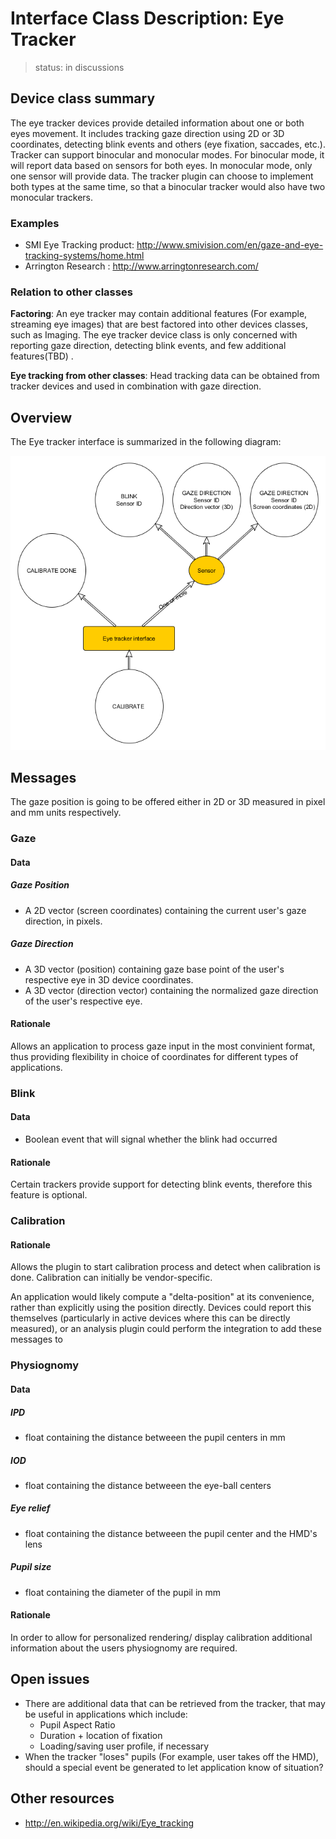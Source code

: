 # Interface Class Description: Eye Tracker

> status: in discussions

## Device class summary
The eye tracker devices provide detailed information about one or both eyes movement. It includes tracking gaze direction using 2D or 3D coordinates, detecting blink events and others (eye fixation, saccades, etc.). Tracker can support binocular and monocular modes. For binocular mode, it will report data based on sensors for both eyes. In monocular mode, only one sensor will provide data. 
The tracker plugin can choose to implement both types at the same time, so that a binocular tracker would also have two monocular trackers.

### Examples
- SMI Eye Tracking product: <http://www.smivision.com/en/gaze-and-eye-tracking-systems/home.html>
- Arrington Research : <http://www.arringtonresearch.com/>
	

### Relation to other classes
**Factoring**: An eye tracker may contain additional features (For example, streaming eye images) that are best factored into other devices classes, such as Imaging. The eye tracker device class is only concerned with reporting gaze direction, detecting blink events, and few additional features(TBD) .

**Eye tracking from other classes**: Head tracking data can be obtained from tracker devices and used in combination with gaze direction.

## Overview
The Eye tracker interface is summarized in the following diagram:

![Eye tracker interface class](EyeTrackerIntefaceClass.png)

## Messages
The gaze position is going to be offered either in 2D or 3D measured in pixel and mm units respectively.

### Gaze
#### Data
##### Gaze Position
- A 2D vector (screen coordinates) containing the current user's gaze direction, in pixels.

##### Gaze Direction 
- A 3D vector (position) containing gaze base point of the user's respective eye in 3D device coordinates.
- A 3D vector (direction vector) containing the normalized gaze direction of the user's respective eye.

#### Rationale
Allows an application to process gaze input in the most convinient format, thus providing flexibility in choice of coordinates for different types of applications. 


### Blink
#### Data
- Boolean event that will signal whether the blink had occurred 

#### Rationale
Certain trackers provide support for detecting blink events, therefore this feature is optional. 

### Calibration
#### Rationale
Allows the plugin to start calibration process and detect when calibration is done. Calibration can initially be vendor-specific.

An application would likely compute a "delta-position" at its convenience, rather than explicitly using the position directly. Devices could report this themselves (particularly in active devices where this can be directly measured), or an analysis plugin could perform the integration to add these messages to 

### Physiognomy 
#### Data
##### IPD
- float containing the distance betweeen the pupil centers in mm

##### IOD
- float containing the distance betweeen the eye-ball centers

##### Eye relief
- float containing the distance betweeen the pupil center and the HMD's lens

##### Pupil size
- float containing the diameter of the pupil in mm
	

#### Rationale
In order to allow for personalized rendering/ display calibration additional information about the users physiognomy are required.

## Open issues

- There are additional data that can be retrieved from the tracker, that may be useful in applications which include:
	- Pupil Aspect Ratio
	- Duration + location of fixation
	- Loading/saving user profile, if necessary
- When the tracker "loses" pupils (For example, user takes off the HMD), should a special event be generated to let application know of situation?

## Other resources
- <http://en.wikipedia.org/wiki/Eye_tracking>
